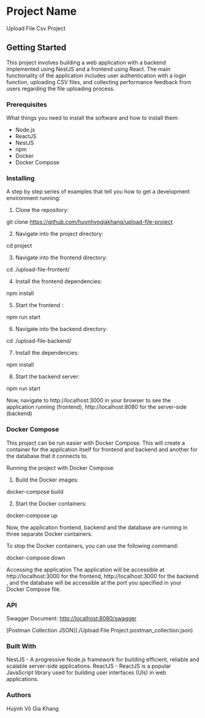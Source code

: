 # Project Name
Upload File Csv Project

## Getting Started

This project involves building a web application with a backend implemented using NestJS and a frontend using React. The main functionality of the application includes user authentication with a login function, uploading CSV files, and collecting performance feedback from users regarding the file uploading process.

### Prerequisites

What things you need to install the software and how to install them:

- Node.js
- ReactJS
- NestJS
- npm
- Docker
- Docker Compose

### Installing

A step by step series of examples that tell you how to get a development environment running:

1. Clone the repository:

git clone https://github.com/huynhvogiakhang/upload-file-project

2. Navigate into the project directory:

cd project

3. Navigate into the frontend directory:

cd ./upload-file-frontent/

4. Install the frontend dependencies:

npm install

5. Start the frontend :

npm run start 

6. Navigate into the backend directory:

cd ./upload-file-backend/

7. Install the dependencies:

npm install

8. Start the backend server:

npm run start


Now, navigate to http://localhost:3000 in your browser to see the application running (frontend), http://localhost:8080 for the server-side (backend)

###  Docker Compose

This project can be run easier with Docker Compose. This will create a container for the application itself for frontend and backend and another for the database that it connects to.

Running the project with Docker Compose

1. Build the Docker images:

docker-compose build

2. Start the Docker containers:

docker-compose up


Now, the application frontend, backend and the database are running in three separate Docker containers.

To stop the Docker containers, you can use the following command:

docker-compose down

Accessing the application
The application will be accessible at http://localhost:3000 for the frontend, http://localhost:3000 for the backend , and the database will be accessible at the port you specified in your Docker Compose file.

### API

Swagger Document: [http://localhost:8080/swagger](http://localhost:8080/swagger)

[Postman Collection JSON](./Upload File Project.postman_collection.json)

### Built With
NestJS - A progressive Node.js framework for building efficient, reliable and scalable server-side applications.
ReactJS - ReactJS is a popular JavaScript library used for building user interfaces (UIs) in web applications.

### Authors
Huỳnh Võ Gia Khang






